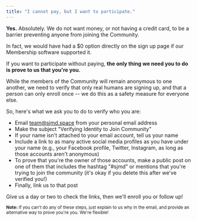 ```yaml
---
title: "I cannot pay, but I want to participate."
---
```


**Yes.** Absolutely. We do not want money, or not having a credit card, to be a barrier preventing anyone from joining the Community.

In fact, we would have had a $0 option directly on the sign up page if our Membership software supported it.

If you want to participate without paying, **the only thing we need you to do is prove to us that you're you.**

While the members of the Community will remain anonymous to one another, we need to verify that only real humans are signing up, and that a person can only enroll once -- we do this as a safety measure for everyone else.

So, here's what we ask you to do to verify who you are:

- Email [team@sjmd.space](mailto:team@sjmd.space?subject=Verifying%20Identity%20to%20Join%20Community) from your personal email address
- Make the subject "Verifying Identity to Join Community"
- If your name isn't attached to your email account, tell us your name
- Include a link to as many active social media profiles as you have under your name (e.g., your Facebook profile, Twitter, Instagram, as long as those accounts aren't anonymous)
- To prove that you're the owner of those accounts, make a public post on one of them that includes the hashtag "#sjmd" or mentions that you're trying to join the community (it's okay if you delete this after we've verified you!)
- Finally, link us to that post


Give us a day or two to check the links, then we'll enroll you or follow up!

<small class="blue-700">**Note:** If you can't do any of these steps, just explain to us why in the email, and provide an alternative way to prove you're you. We're flexible!</small>
